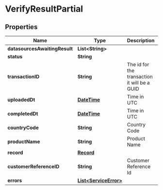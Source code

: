 
# VerifyResultPartial

## Properties
Name | Type | Description | Notes
------------ | ------------- | ------------- | -------------
**datasourcesAwaitingResult** | **List&lt;String&gt;** |  |  [optional]
**status** | **String** |  |  [optional]
**transactionID** | **String** | The id for the transaction it will be a GUID |  [optional]
**uploadedDt** | [**DateTime**](DateTime.md) | Time in UTC |  [optional]
**completedDt** | [**DateTime**](DateTime.md) | Time in UTC |  [optional]
**countryCode** | **String** | Country Code |  [optional]
**productName** | **String** | Product Name |  [optional]
**record** | [**Record**](Record.md) |  |  [optional]
**customerReferenceID** | **String** | Customer Reference Id |  [optional]
**errors** | [**List&lt;ServiceError&gt;**](ServiceError.md) |  |  [optional]